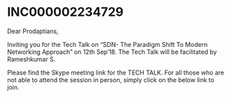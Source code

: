 <!-- TITLE: INC000002234729 -->
<!-- SUBTITLE: First Git Page -->

# INC000002234729 

Dear Prodaptians,

Inviting you for the Tech Talk on “SDN- The Paradigm Shift To Modern Networking Approach” on 12th Sep‘18. The Tech Talk will be facilitated by Rameshkumar S.

Please find the Skype meeting link for the TECH TALK. For all those who are not able to attend the session in person, simply click on the below link to join.
